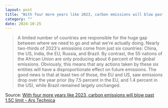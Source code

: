 ```yaml
---
layout: post
title: "With four more years like 2023, carbon emissions will blow past 1.5C limit"
category: ""
date: 2024-10-25
---
```


>A limited number of countries are responsible for the huge gap between where we need to go and what we're actually doing. Nearly two-thirds of 2023's emissions come from just six countries: China, the US, India, the EU, Russia, and Brazil. By contrast, the 55 nations of the African Union are only producing about 6 percent of the global emissions. Obviously, this means that any actions taken by these six entities will have a disproportionate effect on future emissions. The good news is that at least two of those, the EU and US, saw emissions drop over the year prior (by 7.5 percent in the EU, and 1.4 percent in the US), while Brazil remained largely unchanged.

Source: [With four more years like 2023, carbon emissions will blow past 1.5C limit - Ars Technica](https://arstechnica.com/science/2024/10/with-four-more-years-like-2023-carbon-emissions-will-blow-past-1-5-limit/)
